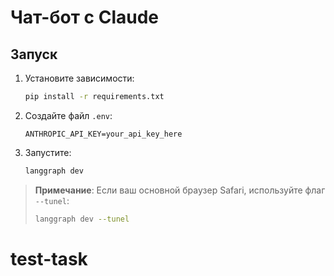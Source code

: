 # Чат-бот с Claude

## Запуск
1. Установите зависимости:
   ```bash
   pip install -r requirements.txt
   ```

2. Создайте файл `.env`:
   ```
   ANTHROPIC_API_KEY=your_api_key_here
   ```

3. Запустите:
   ```bash
   langgraph dev
   ```

> **Примечание**: Если ваш основной браузер Safari, используйте флаг `--tunel`:
> ```bash
> langgraph dev --tunel
> ```
# test-task
